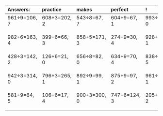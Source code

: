 | Answers: | practice | makes | perfect | ! |
| :--- | :--- | :--- | :--- | :--- |
| 961÷9=106, 7 | 608÷3=202, 2 | 543÷8=67, 7 | 604÷9=67, 1 | 993÷3=331, 0 | 
|   |   |   |   |   | 
|   |   |   |   |   | 
|   |   |   |   |   | 
| 982÷6=163, 4 | 399÷6=66, 3 | 858÷5=171, 3 | 274÷9=30, 4 | 928÷9=103, 1 | 
|   |   |   |   |   | 
|   |   |   |   |   | 
|   |   |   |   |   | 
| 428÷3=142, 2 | 126÷6=21, 0 | 656÷8=82, 0 | 634÷9=70, 4 | 838÷7=119, 5 | 
|   |   |   |   |   | 
|   |   |   |   |   | 
|   |   |   |   |   | 
| 942÷3=314, 0 | 796÷3=265, 1 | 892÷9=99, 1 | 875÷9=97, 2 | 961÷2=480, 1 | 
|   |   |   |   |   | 
|   |   |   |   |   | 
|   |   |   |   |   | 
| 581÷9=64, 5 | 106÷6=17, 4 | 900÷3=300, 0 | 747÷6=124, 3 | 205÷7=29, 2 | 
|   |   |   |   |   | 
|   |   |   |   |   | 
|   |   |   |   |   | 
